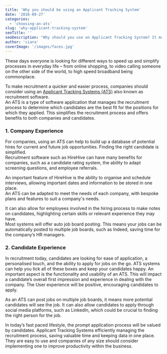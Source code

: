 ```yaml
---
title: 'Why you should be using an Applicant Tracking System'
date: '2016-09-27'
categories:
  - 'choosing-an-ats'
slug: 'why-applicant-tracking-system'
seoTitle: ''
seoDescription: "Why should you use an Applicant Tracking System? It makes like easier, and let's you sort through potential candidates far easier than with email and Excel."
author: 'ciara'
coverImage: '/images/faces.jpg'
---
```


These days everyone is looking for different ways to speed up and simplify processes in everyday life – from online shopping, to video calling someone on the other side of the world, to high speed broadband being commonplace.

To make recruitment a quicker and easier process, companies should consider using an [Applicant Tracking Systems (ATS)](https://hirehive.com/recruiting-features/track-applications/) also known as recruitment software.  
An ATS is a type of software application that manages the recruitment process to determine which candidates are the best fit for the positions for which they applied. This simplifies the recruitment process and offers benefits to both companies and candidates.

### 1\. Company Experience

For companies, using an ATS can help to build up a database of potential hires for current and future job opportunities. Finding the right candidate is simplified.  
Recruitment software such as HireHive can have many benefits for companies, such as a candidate rating system, the ability to adapt screening questions, and employee referrals.

An important feature of HireHive is the ability to organise and schedule interviews, allowing important dates and information to be stored in one place.  
An ATS can be adapted to meet the needs of each company, with bespoke plans and features to suit a company's needs.

It can also allow for employees involved in the hiring process to make notes on candidates, highlighting certain skills or relevant experience they may have.  
Most systems will offer auto job board posting. This means your jobs can be automatically posted to multiple job boards, such as Indeed, saving time for the company’s HR managers.

### 2\. Candidate Experience

In recruitment today, candidates are looking for ease of application, a personalised touch, and the ability to apply for jobs on the go. ATS systems can help you tick all of these boxes and keep your candidates happy. An important aspect is the functionality and usability of an ATS. This will impact a candidate’s overall first impression and experience in dealing with the company. The User experience will be positive, encouraging candidates to apply.

As an ATS can post jobs on multiple job boards, it means more potential candidates will see the job. It can also allow candidates to apply through social media platforms, such as LinkedIn, which could be crucial to finding the right person for the job.

In today’s fast paced lifestyle, the prompt application process will be valued by candidates. Applicant Tracking Systems efficiently managing the recruitment process, saving valuable time and keeping data in one place. They are easy to use and companies of any size should consider implementing one to improve productivity within the business.
